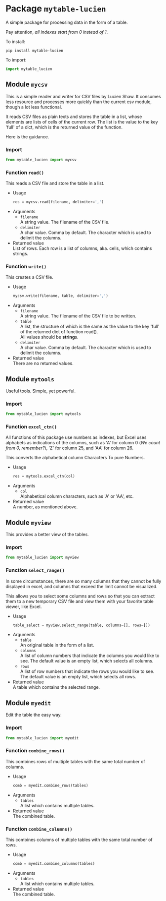 # Package `mytable-lucien`
A simple package for processing data in the form of a table.

Pay attention, *all indexes start from 0 instead of 1*.

To install:
```shell
pip install mytable-lucien
```
To import:
```python
import mytable_lucien
```
## Module `mycsv`
This is a simple reader and writer for CSV files by Lucien Shaw. It consumes less resource and processes more quickly than the current csv module, though a lot less functional.

It reads CSV files as plain texts and stores the table in a list, whose elements are lists of cells of the current row. The list is the value to the key 'full' of a dict, which is the returned value of the function.

Here is the guidance.
### Import
```python
from mytable_lucien import mycsv
```
### Function `read()`
This reads a CSV file and store the table in a list.
- Usage
  ```python
  res = mycsv.read(filename, delimiter=',')
  ```
- Arguments
  - `filename`  
    A string value. The filename of the CSV file.
  - `delimiter`  
    A char value. Comma by default. The character which is used to delimit the columns.
- Returned value  
  List of rows. Each row is a list of columns, aka. cells, which contains strings. 
### Function `write()`
This creates a CSV file.
- Usage
  ```python
  mycsv.write(filename, table, delimiter=',')
  ```
- Arguments
  - `filename`  
    A string value. The filename of the CSV file to be written.
  - `table`  
    A list, the structure of which is the same as the value to the key 'full' of the returned dict of function read().  
    All values should be **string**s.
  - `delimiter`  
    A char value. Comma by default. The character which is used to delimit the columns.
- Returned value  
  There are no returned values.
## Module `mytools`
Useful tools. Simple, yet powerful.
### Import
  ```python
  from mytable_lucien import mytools
  ```
### Function `excel_ctn()`
All functions of this package use numbers as indexes, but Excel uses alphabets as indications of the columns, such as 'A' for column 0 (*We count from 0, remember?*), 'Z' for column 25, and 'AA' for column 26.

This converts the alphabetical column Characters To pure Numbers.
- Usage
  ```python
  res = mytools.excel_ctn(col)
  ```
- Arguments
  - `col`  
    Alphabetical column characters, such as 'A' or 'AA', etc.
- Returned value  
  A number, as mentioned above.
## Module `myview`
This provides a better view of the tables.
### Import
```python
from mytable_lucien import myview
```
### Function `select_range()`
In some circumstances, there are so many columns that they cannot be fully displayed in excel, and columns that exceed the limit cannot be visualized.

This allows you to select some columns and rows so that you can extract them to a new temporary CSV file and view them with your favorite table viewer, like Excel.
- Usage
  ```python
  table_select = myview.select_range(table, columns=[], rows=[])
  ```
- Arguments
  - `table`  
    An original table in the form of a list.
  - `columns`  
    A list of column numbers that indicate the columns you would like to see. The default value is an empty list, which selects all columns.
  - `rows`  
    A list of row numbers that indicate the rows you would like to see. The default value is an empty list, which selects all rows.
- Returned value  
  A table which contains the selected range. 
## Module `myedit`
Edit the table the easy way.
### Import
```python
from mytable_lucien import myedit
```
### Function `combine_rows()`
This combines rows of multiple tables with the same total number of columns.
- Usage
  ```python
  comb = myedit.combine_rows(tables)
  ```
- Arguments
  - `tables`  
    A list which contains multiple tables.
- Returned value  
  The combined table.
### Function `combine_columns()`
This combines columns of multiple tables with the same total number of rows.
- Usage
  ```python
  comb = myedit.combine_columns(tables)
  ```
- Arguments
  - `tables`  
    A list which contains multiple tables.
- Returned value  
  The combined table.
